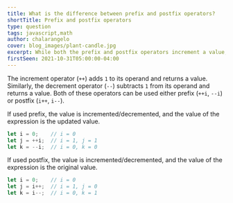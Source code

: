 ```yaml
---
title: What is the difference between prefix and postfix operators?
shortTitle: Prefix and postfix operators
type: question
tags: javascript,math
author: chalarangelo
cover: blog_images/plant-candle.jpg
excerpt: While both the prefix and postfix operators increment a value, the resulting value of the expression is very different.
firstSeen: 2021-10-31T05:00:00-04:00
---
```


The increment operator (`++`) adds `1` to its operand and returns a value. Similarly, the decrement operator (`--`) subtracts `1` from its operand and returns a value. Both of these operators can be used either prefix (`++i`, `--i`) or postfix (`i++`, `i--`).

If used prefix, the value is incremented/decremented, and the value of the expression is the updated value.

```js
let i = 0;    // i = 0
let j = ++i;  // i = 1, j = 1
let k = --i;  // i = 0, k = 0
```

If used postfix, the value is incremented/decremented, and the value of the expression is the original value.

```js
let i = 0;    // i = 0
let j = i++;  // i = 1, j = 0
let k = i--;  // i = 0, k = 1
```
